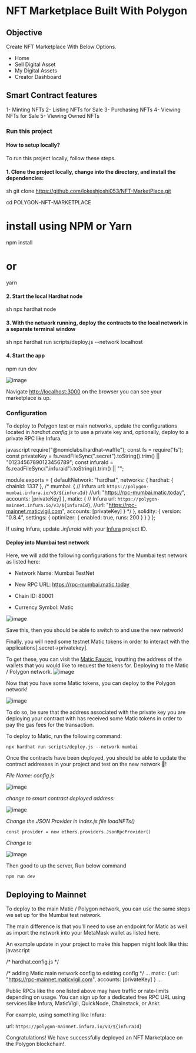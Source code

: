 # NFT Marketplace Built With Polygon

## Objective

Create NFT Marketplace With Below Options.

* Home
* Sell Digital Asset
* My Digital Assets
* Creator Dashboard

## Smart Contract features

1- Minting NFTs
2- Listing NFTs for Sale
3- Purchasing NFTs
4- Viewing NFTs for Sale
5- Viewing Owned NFTs

### Run this project
#### How to setup locally?

To run this project locally, follow these steps.

#### 1. Clone the project locally, change into the directory, and install the dependencies:

sh
git clone https://github.com/lokeshjoshi053/NFT-MarketPlace.git

cd POLYGON-NFT-MARKETPLACE

# install using NPM or Yarn
npm install

# or

yarn


#### 2. Start the local Hardhat node

sh
npx hardhat node


#### 3. With the network running, deploy the contracts to the local network in a separate terminal window

sh
npx hardhat run scripts/deploy.js --network localhost


#### 4. Start the app


npm run dev

![image](https://user-images.githubusercontent.com/8361967/147458787-c5e3f23c-58ce-4a63-910d-f6ca114ce587.png)

Navigate [http://localhost:3000](http://localhost:3000) on the browser you can see your marketplace is up.


### Configuration

To deploy to Polygon test or main networks, update the configurations located in _hardhat.config.js_ to use a private key and, optionally, deploy to a private RPC like Infura.

javascript
require("@nomiclabs/hardhat-waffle");
const fs = require('fs');
const privateKey = fs.readFileSync(".secret").toString().trim() || "01234567890123456789";
const infuraId = fs.readFileSync(".infuraid").toString().trim() || "";

module.exports = {
  defaultNetwork: "hardhat",
  networks: {
    hardhat: {
      chainId: 1337
    },
    /*
    mumbai: {
      // Infura
      url: `https://polygon-mumbai.infura.io/v3/${infuraId}`
      //url: "https://rpc-mumbai.matic.today",
      accounts: [privateKey]
    },
    matic: {
      // Infura
      url: `https://polygon-mainnet.infura.io/v3/${infuraId}`,
      //url: "https://rpc-mainnet.maticvigil.com",
      accounts: [privateKey]
    }
    */
  },
  solidity: {
    version: "0.8.4",
    settings: {
      optimizer: {
        enabled: true,
        runs: 200
      }
    }
  }
};


If using Infura, update _.infuraid_ with your [Infura](https://infura.io/) project ID.
#### Deploy into Mumbai test network
Here, we will add the following configurations for the Mumbai test network as listed here:

* Network Name: Mumbai TestNet

* New RPC URL: https://rpc-mumbai.matic.today

* Chain ID: 80001

* Currency Symbol: Matic

![image](https://user-images.githubusercontent.com/8361967/147471123-8d7771e3-5ab0-41ac-b58b-e9ed4b2717d0.png)

Save this, then you should be able to switch to and use the new network!

Finally, you will need some testnet Matic tokens in order to interact with the applications[.secret->privatekey].

To get these, you can visit the [Matic Faucet](https://faucet.polygon.technology/), inputting the address of the wallets that you would like to request the tokens for.
Deploying to the Matic / Polygon network.
![image](https://user-images.githubusercontent.com/8361967/147472081-64c009bd-c27c-4f22-8306-c236fd0b5a85.png)


Now that you have some Matic tokens, you can deploy to the Polygon network!

![image](https://user-images.githubusercontent.com/8361967/147471322-131c334e-ec5a-4f27-b91d-7269b1c2e72a.png)

To do so, be sure that the address associated with the private key you are deploying your contract with has received some Matic tokens in order to pay the gas fees for the transaction.


To deploy to Matic, run the following command:

    npx hardhat run scripts/deploy.js --network mumbai

Once the contracts have been deployed, you should be able to update the contract addresses in your project and test on the new network 🎉!

*File Name: config.js*

![image](https://user-images.githubusercontent.com/8361967/147471594-7829a65a-10f4-43a5-8557-8a6db99e7f65.png)

*change to smart contract deployed address:*

![image](https://user-images.githubusercontent.com/8361967/147471686-9372dc27-0b0f-4840-a66a-8bcde9e1dbae.png)


*Change the JSON Provider in index.js file loadNFTs()*

    const provider = new ethers.providers.JsonRpcProvider()

*Change to*

![image](https://user-images.githubusercontent.com/8361967/147471400-cac80ac5-f38c-4790-af9c-55760ad0baa9.png)

Then good to up the server, Run below command

    npm run dev
  

## Deploying to Mainnet

To deploy to the main Matic / Polygon network, you can use the same steps we set up for the Mumbai test network.

The main difference is that you'll need to use an endpoint for Matic as well as import the network into your MetaMask wallet as listed here.

An example update in your project to make this happen might look like this:
javascript

/* hardhat.config.js */

/* adding Matic main network config to existing config */
...
matic: {
  url: "https://rpc-mainnet.maticvigil.com",
  accounts: [privateKey]
}
…


Public RPCs like the one listed above may have traffic or rate-limits depending on usage. You can sign up for a dedicated free RPC URL using services like Infura, MaticVigil, QuickNode, Chainstack, or Ankr.

For example, using something like Infura:

  url: `https://polygon-mainnet.infura.io/v3/${infuraId}`

Congratulations! We have successfully deployed an NFT Marketplace on the Polygon blockchain!.

